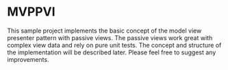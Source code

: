# MVPPVI
This sample project implements the basic concept of the model view presenter pattern with passive views. The passive views work great with complex view data and rely on pure unit tests. The concept and structure of the implementation will be described later. Please feel free to suggest any improvements.
